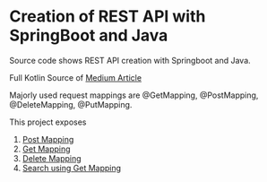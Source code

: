 # Creation of REST API with SpringBoot and Java

Source code shows REST API creation with Springboot and Java.

Full Kotlin Source of [Medium Article](https://medium.com/@sreeharikv112/rest-api-with-springboot-kotlin-java-f01216fd25a1)

Majorly used request mappings are @GetMapping, @PostMapping, @DeleteMapping, @PutMapping.

This project exposes

1. [Post Mapping](https://docs.spring.io/spring/docs/current/javadoc-api/org/springframework/web/bind/annotation/RequestMapping.html)
2. [Get Mapping](https://docs.spring.io/spring/docs/current/javadoc-api/org/springframework/web/bind/annotation/RequestMapping.html)
3. [Delete Mapping](https://docs.spring.io/spring/docs/current/javadoc-api/org/springframework/web/bind/annotation/RequestMapping.html)
4. [Search using Get Mapping](https://docs.spring.io/spring/docs/current/javadoc-api/org/springframework/web/bind/annotation/RequestMapping.html)




